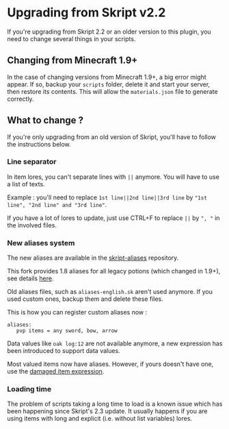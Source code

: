 # Upgrading from Skript v2.2
If you're upgrading from Skript 2.2 or an older version to this plugin, you need to change several things in your scripts.

## Changing from Minecraft 1.9+
In the case of changing versions from Minecraft 1.9+, a big error might appear.
If so, backup your `scripts` folder, delete it and start your server, then restore its contents.
This will allow the `materials.json` file to generate correctly.

## What to change ?

If you're only upgrading from an old version of Skript, you'll have to follow the instructions below.

### Line separator

In item lores, you can't separate lines with `||` anymore. You will have to use a list of texts.

Example : you'll need to replace `1st line||2nd line||3rd line` by `"1st line", "2nd line" and "3rd line"`.

If you have a lot of lores to update, just use CTRL+F to replace `||` by `", "` in the involved files.

### New aliases system

The new aliases are available in the [skript-aliases](https://github.com/SkriptLang/skript-aliases) repository.

This fork provides 1.8 aliases for all legacy potions (which changed in 1.9+), see details
[here](https://github.com/Matocolotoe/Skript-1.8/tree/master/skript-aliases/brewing.sk).

Old aliases files, such as `aliases-english.sk` aren't used anymore. If you used custom ones, backup them and delete these files.

This is how you can register custom aliases now :
```
aliases:
   pvp items = any sword, bow, arrow
```

Data values like `oak log:12` are not available anymore, a new expression has been introduced to support data values.

Most valued items now have aliases. However, if yours doesn't have one, use the [damaged item expression](https://skriptlang.github.io/Skript/expressions.html#ExprDamagedItem).

### Loading time

The problem of scripts taking a long time to load is a known issue which has been happening since Skript's 2.3 update.
It usually happens if you are using items with long and explicit (i.e. without list variables) lores.
